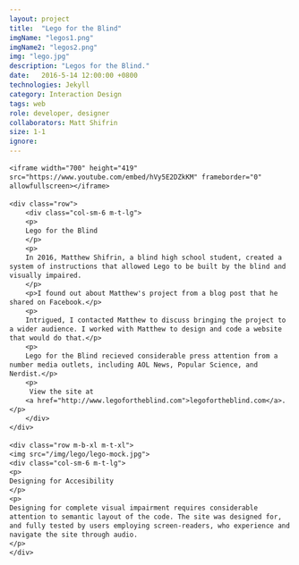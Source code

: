 ```yaml
---
layout: project
title:  "Lego for the Blind"
imgName: "legos1.png"
imgName2: "legos2.png"
img: "lego.jpg"
description: "Legos for the Blind."
date:   2016-5-14 12:00:00 +0800
technologies: Jekyll
category: Interaction Design
tags: web
role: developer, designer
collaborators: Matt Shifrin
size: 1-1
ignore: 
---
```

<div class="contain">

	<iframe width="700" height="419" src="https://www.youtube.com/embed/hVy5E2DZkKM" frameborder="0" allowfullscreen></iframe>

	<div class="row">
		<div class="col-sm-6 m-t-lg">
		<p>
		Lego for the Blind
		</p>
		<p>
		In 2016, Matthew Shifrin, a blind high school student, created a system of instructions that allowed Lego to be built by the blind and visually impaired. 
		</p>
		<p>I found out about Matthew's project from a blog post that he shared on Facebook.</p>
		<p>
		Intrigued, I contacted Matthew to discuss bringing the project to a wider audience. I worked with Matthew to design and code a website that would do that.</p> 
		<p>
		Lego for the Blind recieved considerable press attention from a number media outlets, including AOL News, Popular Science, and Nerdist.</p>
		<p> 
		 View the site at 
		<a href="http://www.legofortheblind.com">legofortheblind.com</a>.</p>
		</div>
	</div>

	<div class="row m-b-xl m-t-xl">
	<img src="/img/lego/lego-mock.jpg">
	<div class="col-sm-6 m-t-lg">
	<p>
	Designing for Accesibility
	</p>
	<p>
	Designing for complete visual impairment requires considerable attention to semantic layout of the code. The site was designed for, and fully tested by users employing screen-readers, who experience and navigate the site through audio.
	</p>
	</div>
</div>